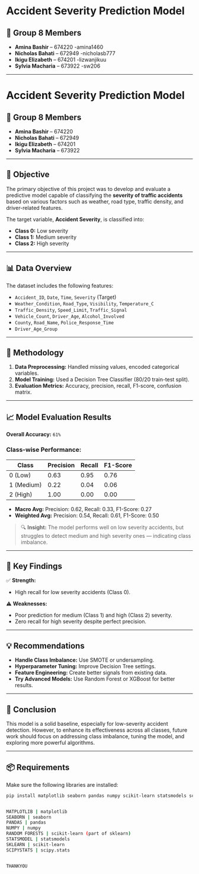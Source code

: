# Accident Severity Prediction Model

## 👥 Group 8 Members

- **Amina Bashir** – 674220   -amina1460
- **Nicholas Bahati** – 672949  -nicholasb777
- **Ikigu Elizabeth** – 674201  -lizwanjikuu
- **Sylvia Macharia** – 673922  -sw206

---


# Accident Severity Prediction Model

## 👥 Group 8 Members

- **Amina Bashir** – 674220  
- **Nicholas Bahati** – 672949  
- **Ikigu Elizabeth** – 674201  
- **Sylvia Macharia** – 673922  

---

## 🎯 Objective

The primary objective of this project was to develop and evaluate a predictive model capable of classifying the **severity of traffic accidents** based on various factors such as weather, road type, traffic density, and driver-related features.

The target variable, **Accident Severity**, is classified into:
- **Class 0:** Low severity  
- **Class 1:** Medium severity  
- **Class 2:** High severity  

---

## 📊 Data Overview

The dataset includes the following features:

- `Accident_ID`, `Date`, `Time`, `Severity` (Target)
- `Weather_Condition`, `Road_Type`, `Visibility`, `Temperature_C`
- `Traffic_Density`, `Speed_Limit`, `Traffic_Signal`
- `Vehicle_Count`, `Driver_Age`, `Alcohol_Involved`
- `County`, `Road_Name`, `Police_Response_Time`
- `Driver_Age_Group`

---

## 🧠 Methodology

1. **Data Preprocessing:** Handled missing values, encoded categorical variables.
2. **Model Training:** Used a Decision Tree Classifier (80/20 train-test split).
3. **Evaluation Metrics:** Accuracy, precision, recall, F1-score, confusion matrix.

---

## 📈 Model Evaluation Results

**Overall Accuracy:** `61%`

### Class-wise Performance:
| Class | Precision | Recall | F1-Score |
|-------|-----------|--------|----------|
| 0 (Low) | 0.63 | 0.95 | 0.76 |
| 1 (Medium) | 0.22 | 0.04 | 0.06 |
| 2 (High) | 1.00 | 0.00 | 0.00 |

- **Macro Avg:** Precision: 0.62, Recall: 0.33, F1-Score: 0.27  
- **Weighted Avg:** Precision: 0.54, Recall: 0.61, F1-Score: 0.50  

> 🔍 **Insight:** The model performs well on low severity accidents, but struggles to detect medium and high severity ones — indicating class imbalance.

---

## 🔑 Key Findings

✅ **Strength:**  
- High recall for low severity accidents (Class 0).

⚠️ **Weaknesses:**  
- Poor prediction for medium (Class 1) and high (Class 2) severity.
- Zero recall for high severity despite perfect precision.

---

## 💡 Recommendations

- **Handle Class Imbalance:** Use SMOTE or undersampling.
- **Hyperparameter Tuning:** Improve Decision Tree settings.
- **Feature Engineering:** Create better signals from existing data.
- **Try Advanced Models:** Use Random Forest or XGBoost for better results.

---

## 📌 Conclusion

This model is a solid baseline, especially for low-severity accident detection. However, to enhance its effectiveness across all classes, future work should focus on addressing class imbalance, tuning the model, and exploring more powerful algorithms.

---

## 📦 Requirements

Make sure the following libraries are installed:

```bash
pip install matplotlib seaborn pandas numpy scikit-learn statsmodels scipy


MATPLOTLIB | matplotlib 
SEABORN | seaborn 
PANDAS | pandas 
NUMPY | numpy 
RANDOM FORESTS | scikit-learn (part of sklearn) 
STATSMODEL | statsmodels 
SKLEARN | scikit-learn 
SCIPYSTATS | scipy.stats


THANKYOU







